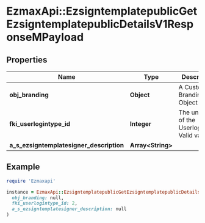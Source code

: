 # EzmaxApi::EzsigntemplatepublicGetEzsigntemplatepublicDetailsV1ResponseMPayload

## Properties

| Name | Type | Description | Notes |
| ---- | ---- | ----------- | ----- |
| **obj_branding** | **Object** | A Custom Branding Object | [optional] |
| **fki_userlogintype_id** | **Integer** | The unique ID of the Userlogintype  Valid values:  |Value|Description|Detail| |-|-|-| |1|**Email Only**|The Ezsignsigner will receive a secure link by email| |2|**Email and phone or SMS**|The Ezsignsigner will receive a secure link by email and will need to authenticate using SMS or Phone call. **Additional fee applies**| |3|**Email and secret question**|The Ezsignsigner will receive a secure link by email and will need to authenticate using a predefined question and answer| |4|**In person only**|The Ezsignsigner will only be able to sign \&quot;In-Person\&quot; and there won&#39;t be any authentication. No email will be sent for invitation to sign. Make sure you evaluate the risk of signature denial and at minimum, we recommend you use a handwritten signature type| |5|**In person with phone or SMS**|The Ezsignsigner will only be able to sign \&quot;In-Person\&quot; and will need to authenticate using SMS or Phone call. No email will be sent for invitation to sign. **Additional fee applies**| |6|**Embedded**|The Ezsignsigner will only be able to sign in the embedded solution. No email will be sent for invitation to sign. **Additional fee applies**|   |7|**Embedded with phone or SMS**|The Ezsignsigner will only be able to sign in the embedded solution and will need to authenticate using SMS or Phone call. No email will be sent for invitation to sign. **Additional fee applies**|   |8|**No validation**|The Ezsignsigner will not receive an email and won&#39;t have to validate his connection using 2 factor. **Additional fee applies**|      |9|**Sms only**|The Ezsignsigner will not receive an email but will will need to authenticate using SMS. **Additional fee applies**|      |  |
| **a_s_ezsigntemplatesigner_description** | **Array&lt;String&gt;** |  |  |

## Example

```ruby
require 'Ezmaxapi'

instance = EzmaxApi::EzsigntemplatepublicGetEzsigntemplatepublicDetailsV1ResponseMPayload.new(
  obj_branding: null,
  fki_userlogintype_id: 2,
  a_s_ezsigntemplatesigner_description: null
)
```

